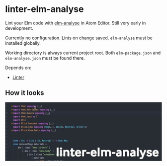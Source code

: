 # linter-elm-analyse

Lint your Elm code with [elm-analyse] in Atom Editor. Still very early in development.

[elm-analyse]: https://github.com/stil4m/elm-analyse

Currently no configuration. Lints on change saved. `elm-analyse` must be installed globally.

Working directory is always current project root.
Both `elm-package.json` and `elm-analyse.json` must be found there.

Depends on:

- [Linter](https://github.com/steelbrain/linter)

## How it looks

<img src="linter-elm-analyse.gif" width="640px">
